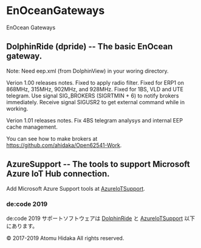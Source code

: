 # EnOceanGateways
EnOcean Gateways

## DolphinRide (dpride) -- The basic EnOcean gateway.
Note: Need eep.xml (from DolphinView) in your woring directory.

Verion 1.00 releases notes.
 Fixed to apply radio filter.
 Fixed for ERP1 on 868MHz, 315MHz, 902MHz, and 928MHz.
 Fixed for 1BS, VLD and UTE telegram.
 Use signal SIG_BROKERS (SIGRTMIN + 6) to notify brokers immediately. 
 Receive signal SIGUSR2 to get external command while in working.

Verion 1.01 releases notes.
 Fix 4BS telegram analysys and internal EEP cache management.

You can see how to make brokers at https://github.com/ahidaka/Open62541-Work.

## AzureSupport -- The tools to support Microsoft Azure IoT Hub connection.

Add Microsoft Azure Support tools at [AzureIoTSupport](/AzureIoTSupport/).


### de:code 2019
de:code 2019 サポートソフトウェアは [DolphinRide](/DolphinRide/) と [AzureIoTSupport](/AzureIoTSupport/) 以下にあります。

&copy; 2017-2019 Atomu Hidaka  All rights reserved.
